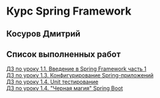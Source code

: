 # Курс Spring Framework

## Косуров Дмитрий

## Список выполненных работ
[ДЗ по уроку 1.1. Введение в Spring Framework часть 1](https://github.com/kosurov/2024-11-otus-spring-kosurov/tree/lesson-01-01)  
[ДЗ по уроку 1.3. Конфигурирование Spring-приложений](https://github.com/kosurov/2024-11-otus-spring-kosurov/tree/lesson-01-02)  
[ДЗ по уроку 1.4. Unit тестирование](https://github.com/kosurov/2024-11-otus-spring-kosurov/tree/lesson-01-04)  
[ДЗ по уроку 1.4. "Черная магия" Spring Boot](https://github.com/kosurov/2024-11-otus-spring-kosurov/tree/lesson-01-05)

